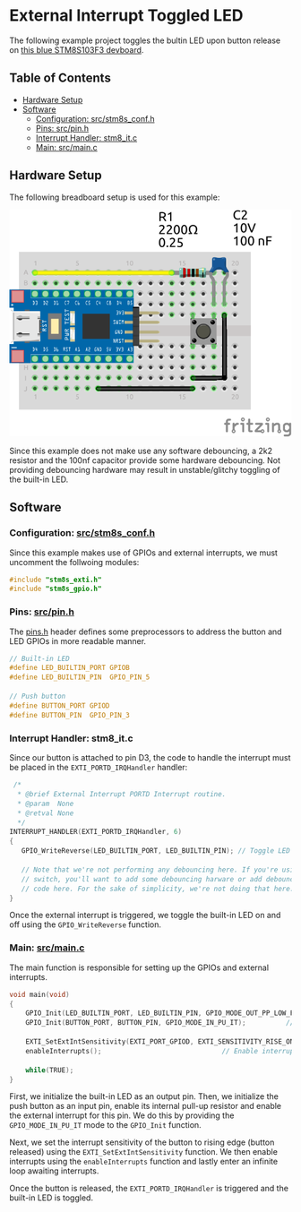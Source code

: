# External Interrupt Toggled LED <!-- omit in toc -->

The following example project toggles the bultin LED upon button release on [this blue STM8S103F3 devboard](https://www.aliexpress.com/item/1005004514078858.html?spm=a2g0o.productlist.main.7.5b6f20c9INeEUu&algo_pvid=e4ea4e0a-c28e-4b91-895d-2a02f8af5d90&algo_exp_id=e4ea4e0a-c28e-4b91-895d-2a02f8af5d90-3&pdp_ext_f=%7B%22sku_id%22%3A%2212000029432042609%22%7D&pdp_npi=2%40dis%21EUR%211.31%211.31%21%21%21%21%21%40211bf3f116631655842315357d071d%2112000029432042609%21sea&curPageLogUid=TCv6XDktNh7d).

## Table of Contents <!-- omit in toc -->

- [Hardware Setup](#hardware-setup)
- [Software](#software)
	- [Configuration: src/stm8s_conf.h](#configuration-srcstm8s_confh)
	- [Pins: src/pin.h](#pins-srcpinh)
	- [Interrupt Handler: stm8_it.c](#interrupt-handler-stm8_itc)
	- [Main: src/main.c](#main-srcmainc)

## Hardware Setup

The following breadboard setup is used for this example:

![setup](docs/setup.png)

Since this example does not make use any software debouncing, a 2k2 resistor and the 100nf capacitor provide some hardware debouncing.
Not providing debouncing hardware may result in unstable/glitchy toggling of the built-in LED.

## Software

### Configuration: [src/stm8s_conf.h](src/stm8s_conf.h)

Since this example makes use of GPIOs and external interrupts, we must uncomment the follwoing modules:

```c
#include "stm8s_exti.h"
#include "stm8s_gpio.h"
```

### Pins: [src/pin.h](include/pins.h)

The [pins.h](include/pins.h) header defines some preprocessors to address the button and LED GPIOs in more readable manner.

```c
// Built-in LED
#define LED_BUILTIN_PORT GPIOB
#define LED_BUILTIN_PIN  GPIO_PIN_5

// Push button
#define BUTTON_PORT GPIOD
#define BUTTON_PIN  GPIO_PIN_3
```

### Interrupt Handler: stm8_it.c

Since our button is attached to pin D3, the code to handle the interrupt must be placed in the `EXTI_PORTD_IRQHandler` handler:

```c
 /*
  * @brief External Interrupt PORTD Interrupt routine.
  * @param  None
  * @retval None
  */
INTERRUPT_HANDLER(EXTI_PORTD_IRQHandler, 6)
{
   GPIO_WriteReverse(LED_BUILTIN_PORT, LED_BUILTIN_PIN); // Toggle LED
   
   // Note that we're not performing any debouncing here. If you're using a
   // switch, you'll want to add some debouncing harware or add debouncing
   // code here. For the sake of simplicity, we're not doing that here.
}
```

Once the external interrupt is triggered, we toggle the built-in LED on and off using the `GPIO_WriteReverse` function.

### Main: [src/main.c](src/main.c)

The main function is responsible for setting up the GPIOs and external interrupts.

```c
void main(void)
{
	GPIO_Init(LED_BUILTIN_PORT, LED_BUILTIN_PIN, GPIO_MODE_OUT_PP_LOW_FAST); // Built-in LED
	GPIO_Init(BUTTON_PORT, BUTTON_PIN, GPIO_MODE_IN_PU_IT);			 // Push button, Pull-up, Interrupt enabled

	EXTI_SetExtIntSensitivity(EXTI_PORT_GPIOD, EXTI_SENSITIVITY_RISE_ONLY);	 // Set interrupt sensitivity of PORTD to rising edge (button released)
	enableInterrupts(); 							 // Enable interrupts

	while(TRUE);
}
```

First, we initialize the built-in LED as an output pin. Then, we initialize the push
button as an input pin, enable its internal pull-up resistor and enable the external interrupt for this pin.
We do this by providing the `GPIO_MODE_IN_PU_IT` mode to the `GPIO_Init` function.

Next, we set the interrupt sensitivity of the button to rising edge (button released) using the `EXTI_SetExtIntSensitivity` function.
We then enable interrupts using the `enableInterrupts` function and lastly enter an infinite loop awaiting interrupts.

Once the button is released, the `EXTI_PORTD_IRQHandler` is triggered and the built-in LED is toggled.
